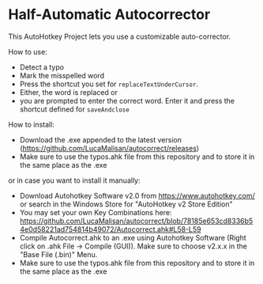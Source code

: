 # Half-Automatic Autocorrector

This AutoHotkey Project lets you use a customizable auto-corrector. 

How to use:
- Detect a typo
- Mark the misspelled word
- Press the shortcut you set for ``replaceTextUnderCursor``. 
- Either, the word is replaced or
- you are prompted to enter the correct word. Enter it and press the shortcut defined for ``saveAndclose``

How to install:

- Download the .exe appended to the latest version (https://github.com/LucaMalisan/autocorrect/releases)
- Make sure to use the typos.ahk file from this repository and to store it in the same place as the .exe 

or in case you want to install it manually:

- Download Autohotkey Software v2.0 from https://www.autohotkey.com/ or search in the Windows Store for "AutoHotkey v2 Store Edition"
- You may set your own Key Combinations here:
https://github.com/LucaMalisan/autocorrect/blob/78185e653cd8336b54e0d58221ad754814b49072/Autocorrect.ahk#L58-L59
- Compile Autocorrect.ahk to an .exe using Autohotkey Software (Right click on .ahk File -> Compile (GUI)). Make sure to choose v2.x.x in the "Base File (.bin)" Menu. 
- Make sure to use the typos.ahk file from this repository and to store it in the same place as the .exe 
